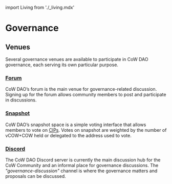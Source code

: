 import Living from './_living.mdx'

# Governance

<Living />

## Venues

Several governance venues are available to participate in CoW DAO governance, each serving its own particular purpose.

### [Forum](https://forum.cow.fi)

CoW DAO’s forum is the main venue for governance-related discussion. Signing up for the forum allows community members to post and participate in discussions.

### [Snapshot](https://snapshot.org/#/cow.eth)

CoW DAO’s snapshot space is a simple voting interface that allows members to vote on [CIPs](/governance/process/#cow-dao-improvement-proposals-cips). Votes on snapshot are weighted by the number of vCOW+COW held or delegated to the address used to vote. 

### [Discord](https://discord.gg/invite/cowprotocol)

The CoW DAO Discord server is currently the main discussion hub for the CoW Community and an informal place for governance discussions. The *"governance-discussion"* channel is where the governance matters and proposals can be discussed.
